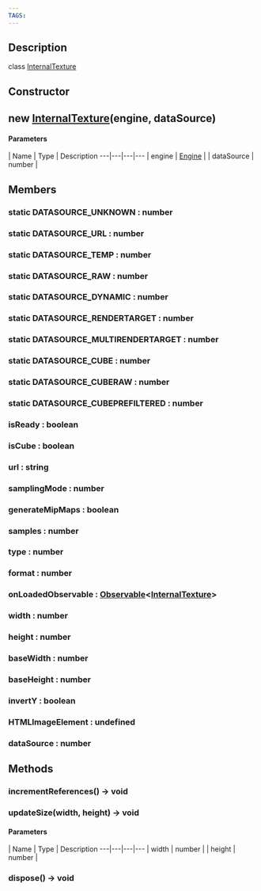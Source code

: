 ```yaml
---
TAGS:
---
```

## Description

class [InternalTexture](/classes/3.1/InternalTexture)



## Constructor

## new [InternalTexture](/classes/3.1/InternalTexture)(engine, dataSource)



#### Parameters
 | Name | Type | Description
---|---|---|---
 | engine | [Engine](/classes/3.1/Engine) | 
 | dataSource | number | 
## Members

### static DATASOURCE_UNKNOWN : number


### static DATASOURCE_URL : number


### static DATASOURCE_TEMP : number


### static DATASOURCE_RAW : number


### static DATASOURCE_DYNAMIC : number


### static DATASOURCE_RENDERTARGET : number


### static DATASOURCE_MULTIRENDERTARGET : number


### static DATASOURCE_CUBE : number


### static DATASOURCE_CUBERAW : number


### static DATASOURCE_CUBEPREFILTERED : number


### isReady : boolean


### isCube : boolean


### url : string


### samplingMode : number


### generateMipMaps : boolean


### samples : number


### type : number


### format : number


### onLoadedObservable : [Observable](/classes/3.1/Observable)&lt;[InternalTexture](/classes/3.1/InternalTexture)&gt;


### width : number


### height : number


### baseWidth : number


### baseHeight : number


### invertY : boolean


### HTMLImageElement : undefined


### dataSource : number


## Methods

### incrementReferences() &rarr; void


### updateSize(width, height) &rarr; void



#### Parameters
 | Name | Type | Description
---|---|---|---
 | width | number | 
 | height | number | 
### dispose() &rarr; void



